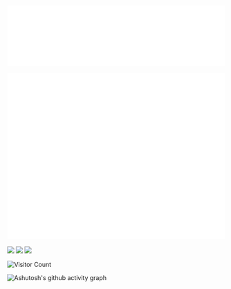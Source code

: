 
![Hello](docs/hello.svg)

![Metrics](/github-metrics.svg)

<img src="https://img.shields.io/badge/-HTML5-E34F26?style=flat-square&logo=html5&logoColor=white" /> <img src="https://img.shields.io/badge/-CSS3-1572B6?style=flat-square&logo=css3" /> <img src="https://img.shields.io/badge/-JavaScript-oringe?style=flat-square&logo=javascript" />   

![Visitor Count](https://profile-counter.glitch.me/cwlum/count.svg)

![Ashutosh's github activity graph](https://github-readme-activity-graph.vercel.app/graph?username=cwlum&theme=react-dark)
